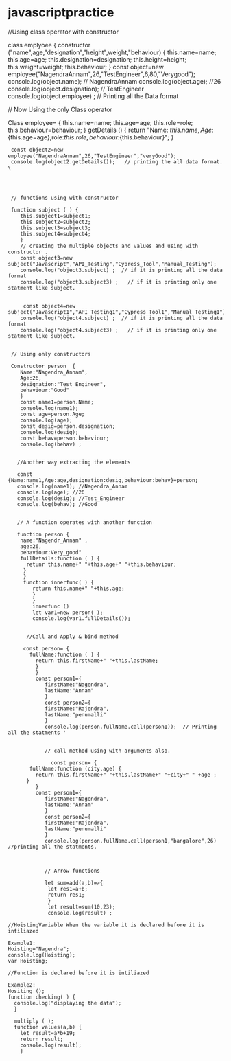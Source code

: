 # javascriptpractice

//Using class operator with constructor 

class emplyoee { 
   constructor ("name",age,"designation","height",weight,"behaviour) { 
      this.name=name;
      this.age=age;
      this.designation=designation;
      this.height=height;
      this.weight=weight; 
      this.behaviour;
      }
      const object=new employee("NagendraAnnam",26,"TestEngineer",6,80,"Verygood"); 
      console.log(object.name);  // NagendraAnnam 
      console.log(object.age);  //26 
      console.log(object.designation); // TestEngineer  
      console.log(object.employee) ; // Printing all the Data format 
      
      
// Now Using the only Class operator 

Class employee= {
  this.name=name; 
  this.age=age;
  this.role=role;
  this.behaviour=behaviour; 
  } 
  getDetails () { 
     return "Name: ${this.name}, Age:${this.age=age},role:${this.role},behaviour:${this.behaviour}"; 
     }
     
     const object2=new employee("NagendraAnnam",26,"TestEngineer","veryGood"); 
     console.log(object2.getDetails());   // printing the all data format.  \
     
     
     
     
     // functions using with constructor 
 
     function subject ( ) { 
        this.subject1=subject1;
        this.subject2=subject2; 
        this.subject3=subject3; 
        this.subject4=subject4;
        }
        // creating the multiple objects and values and using with constructor .  
        const object3=new subject("Javascript","API_Testing","Cypress_Tool","Manual_Testing"); 
        console.log("object3.subject) ;  // if it is printing all the data format 
        console.log("object3.subject3) ;   // if it is printing only one statment like subject.  
        
        
         const object4=new subject("Javascript1","API_Testing1","Cypress_Tool1","Manual_Testing1"); 
        console.log("object4.subject) ;  // if it is printing all the data format 
        console.log("object4.subject3) ;   // if it is printing only one statment like subject.  
        
     
     // Using only constructors 
     
     Constructor person  { 
        Name:"Nagendra_Annam",
        Age:26,
        designation:"Test_Engineer",
        behaviour:"Good"
        }
        const name1=person.Name; 
        console.log(name1); 
        const age=person.Age; 
        console.log(age); 
        const desig=person.designation; 
        console.log(desig); 
        const behav=person.behaviour; 
        console.log(behav) ; 
        
        
       //Another way extracting the elements 
       
       const {Name:name1,Age:age,designation:desig,behaviour:behav}=person; 
       console.log(name1); //Nagendra_Annam
       console.log(age); //26
       console.log(desig); //Test_Engineer
       console.log(behav); //Good
        
        
       // A function operates with another function  
       
       function person { 
        name:"Nagendr_Annam" , 
        age:26, 
        behaviour:Very_good"
        fullDetails:function ( ) { 
          retunr this.name+" "+this.age+" "+this.behaviour; 
         }
         } 
         function innerfunc( ) { 
            return this.name+" "+this.age; 
            } 
            } 
            innerfunc () 
            let var1=new person( ); 
            console.log(var1.fullDetails()); 
            
           
          //Call and Apply & bind method
          
         const person= { 
           fullName:function ( ) { 
             return this.firstName+" "+this.lastName; 
             } 
             } 
             const person1={ 
                firstName:"Nagendra",
                lastName:"Annam"
                } 
                const person2={ 
                firstName:"Rajendra",
                lastName:"penumalli"
                }
                console.log(person.fullName.call(person1));  // Printing all the statments '
                
                
                // call method using with arguments also.  
                
                  const person= { 
           fullName:function (city,age) { 
             return this.firstName+" "+this.lastName+" "+city+" " +age ;
          } 
             } 
             const person1={ 
                firstName:"Nagendra",
                lastName:"Annam"
                } 
                const person2={ 
                firstName:"Rajendra",
                lastName:"penumalli"
                }
                console.log(person.fullName.call(person1,"bangalore",26) //printing all the statments.  
                
                
                
                // Arrow functions  
                
                let sum=add(a,b)=>{
                 let res1=a+b;
                 return res1; 
                 } 
                 let result=sum(10,23); 
                 console.log(result) ; 
                 
    //HoistingVariable When the variable it is declared before it is intiliazed  
    
    Example1: 
    Hoisting="Nagendra"; 
    console.log(Hoisting); 
    var Hoisting; 
    
    //Function is declared before it is intiliazed
    
    Example2: 
    Hositing ();
    function checking( ) { 
      console.log("displaying the data"); 
      } 
      
      multiply ( );
      function values(a,b) { 
        let result=a*b+19; 
        return result; 
        console.log(result); 
        } 
        
        
        
  
                 
                
                
                
               
            
                
                
     

